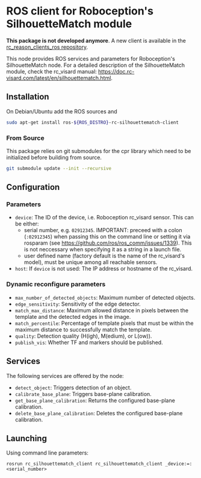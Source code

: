 ROS client for Roboception's SilhouetteMatch module
===================================================

**This package is not developed anymore**. A new client is available in the
[rc_reason_clients_ros repository](https://github.com/roboception/rc_reason_clients_ros/tree/master/rc_reason_clients#rc_silhouettematch_client).

This node provides ROS services and parameters for Roboception's SilhouetteMatch node.
For a detailed description of the SilhouetteMatch module, check the rc_visard manual: https://doc.rc-visard.com/latest/en/silhouettematch.html.

Installation
------------

On Debian/Ubuntu add the ROS sources and

```bash
sudo apt-get install ros-${ROS_DISTRO}-rc-silhouettematch-client
```

### From Source

This package relies on git submodules for the cpr library which need to be initialized before building from source.

~~~bash
git submodule update --init --recursive
~~~

Configuration
-------------

### Parameters

* `device`: The ID of the device, i.e. Roboception rc_visard sensor. This can be either:
  * serial number, e.g. `02912345`.
    IMPORTANT: preceed with a colon (`:02912345`) when passing this on the command line or
    setting it via rosparam (see https://github.com/ros/ros_comm/issues/1339).
    This is not neccessary when specifying it as a string in a launch file.
  * user defined name (factory default is the name of the rc_visard's model), must be unique among all
    reachable sensors.
* `host`: If `device` is not used: The IP address or hostname of the rc_visard.

### Dynamic reconfigure parameters

* `max_number_of_detected_objects`: Maximum number of detected objects.
* `edge_sensitivity`: Sensitivity of the edge detector.
* `match_max_distance`: Maximum allowed distance in pixels between the template and the detected edges in the image.
* `match_percentile`: Percentage of template pixels that must be within the maximum distance to successfully match the template.
* `quality`: Detection quality (H(igh), M(edium), or L(ow)).
* `publish_vis`: Whether TF and markers should be published.


Services
--------

The following services are offered by the node:

* `detect_object`: Triggers detection of an object.
* `calibrate_base_plane`: Triggers base-plane calibration.
* `get_base_plane_calibration`: Returns the configured base-plane calibration.
* `delete_base_plane_calibration`: Deletes the configured base-plane calibration.

Launching
---------

Using command line parameters:

~~~
rosrun rc_silhouettematch_client rc_silhouettematch_client _device:=:<serial_number>
~~~
